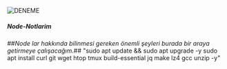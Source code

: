 ![DENEME](https://github.com/tolga06060/Node-Notlarim/blob/main/Minimalist%20_NodeWan_.jpg)
##### Node-Notlarim
##*Node lar hakkında bilinmesi gereken önemli şeyleri burada bir araya getirmeye çalışacağım.*##
"sudo apt update && sudo apt upgrade -y
sudo apt install curl git wget htop tmux build-essential jq make lz4 gcc unzip -y"
